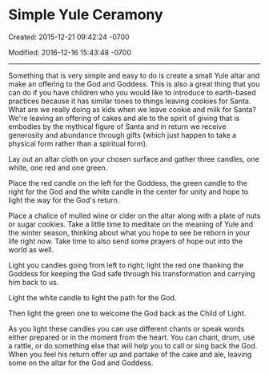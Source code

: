 # Simple Yule Ceramony

Created: 2015-12-21 09:42:24 -0700

Modified: 2016-12-16 15:43:48 -0700

---

Something that is very simple and easy to do is create a small Yule altar and make an offering to the God and Goddess. This is also a great thing that you can do if you have children who you would like to introduce to earth-based practices because it has similar tones to things leaving cookies for Santa. What are we really doing as kids when we leave cookie and milk for Santa? We're leaving an offering of cakes and ale to the spirit of giving that is embodies by the mythical figure of Santa and in return we receive generosity and abundance through gifts {which just happen to take a physical form rather than a spiritual form}.

Lay out an altar cloth on your chosen surface and gather three candles, one white, one red and one green.

Place the red candle on the left for the Goddess, the green candle to the right for the God and the white candle in the center for unity and hope to light the way for the God's return.

Place a chalice of mulled wine or cider on the altar along with a plate of nuts or sugar cookies. Take a little time to meditate on the meaning of Yule and the winter season, thinking about what you hope to see be reborn in your life right now. Take time to also send some prayers of hope out into the world as well.

Light you candles going from left to right; light the red one thanking the Goddess for keeping the God safe through his transformation and carrying him back to us.

Light the white candle to light the path for the God.

Then light the green one to welcome the God back as the Child of Light.

As you light these candles you can use different chants or speak words either prepared or in the moment from the heart. You can chant, drum, use a rattle, or do something else that will help you to call or sing back the God. When you feel his return offer up and partake of the cake and ale, leaving some on the altar for the God and Goddess.
